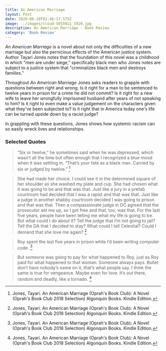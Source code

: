 ```yaml
---
title: An American Marriage
layout: Post
date: 2020-06-10T01:46:17.575Z
image: ../images/cloud-5055011_1920.jpg
description: An American Marriage - Book Review
category: 'Book Review'
---
```

_An American Marriage_ is a novel about not only the difficulties of a new marriage but also the pernicious effects of the American justice system. Author Tayari Jones notes that the foundation of this novel was a childhood in which "men are under siege," specifically black men who Jones notes are subject to a justice system that "criminalizes black men and destroys families."

Throughout _An American Marriage_ Jones asks readers to grapple with questions between right and wrong. Is it right for a man to be sentenced to twelve years in prison for a crime he did not commit? Is it right for a new wife to leave her wrongfully imprisoned husband after years of not speaking to him? Is it right to even make a value judgement on the characters given what they've been subjected to? Is it right that in America today one's life can be turned upside down by a racist judge? 

In grappling with these questions, Jones shows how systemic racism can so easily wreck lives and relationships.

### Selected Quotes
> “Six or twelve,” he sometimes said when he was depressed, which wasn’t all the time but often enough that I recognized a blue mood when it was settling in. “That’s your fate as a black man. Carried by six or judged by twelve.” [^1]

> She had made her choice. I could see it in the determined square of her shoulder as she washed my plate and cup. She had chosen what it was going to be and that was that. Just like a jury in a prefab courtroom had decided that I was a rapist and that was that. Just like a judge in another shabby courtroom decided I was going to prison and that was that. Then a compassionate judge in DC agreed that the prosecutor set me up, so I got free and that, too, was that. For the last five years, people have been telling me what my life is going to be. But what could I do about it? Tell the judge that I’m not going to jail? Tell the DA that I decided to stay? What could I tell Celestial? Could I demand that she love me again? [^1]

> Roy spent the last five years in prison while I’d been writing computer code. [^1]
 
> But someone was going to pay for what happened to Roy, just as Roy paid for what happened to that woman. Someone always pays. Bullet don’t have nobody’s name on it, that’s what people say. I think the same is true for vengeance. Maybe even for love. It’s out there, random and deadly, like a tornado. [^1]
 
[^1]: 

    Jones, Tayari. An American Marriage (Oprah's Book Club): A Novel (Oprah's Book Club 2018 Selection) Algonquin Books. Kindle Edition. 

